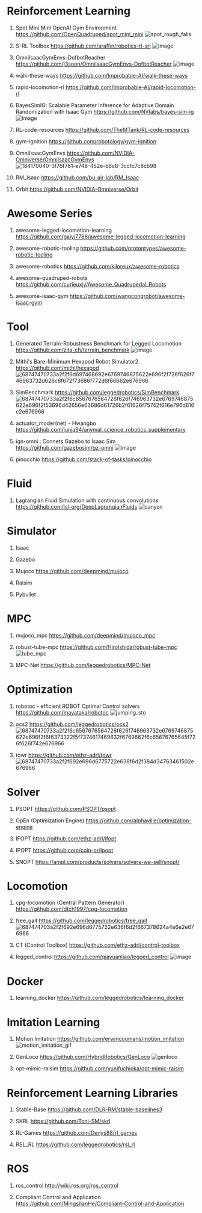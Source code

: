 # Reinforcement Learning
1. Spot Mini Mini OpenAI Gym Environment
https://github.com/OpenQuadruped/spot_mini_mini
![spot_rough_falls](https://github.com/rlawlsdn1130/Note/assets/88181153/a9f668d2-7164-4d4a-8c55-2ed3dbdb57fa)

2. S-RL Toolbox
https://github.com/araffin/robotics-rl-srl
![image](https://github.com/rlawlsdn1130/Note/assets/88181153/80612785-4796-43e5-8ddb-2c3ca1a50791)

3. OmniIsaacGymEnvs-DofbotReacher
https://github.com/j3soon/OmniIsaacGymEnvs-DofbotReacher
![image](https://github.com/rlawlsdn1130/Note/assets/88181153/989183df-bc51-4896-bb60-9a55bca14a5e)

4. walk-these-ways
https://github.com/Improbable-AI/walk-these-ways

5. rapid-locomotion-rl
https://github.com/Improbable-AI/rapid-locomotion-rl

6. BayesSimIG: Scalable Parameter Inference for Adaptive Domain Randomization with Isaac Gym
https://github.com/NVlabs/bayes-sim-ig
![image](https://github.com/rlawlsdn1130/Note/assets/88181153/fec7fda7-97ba-48fe-a370-65f66a67dc41)

7. RL-code-resources
https://github.com/TheMTank/RL-code-resources

8. gym-ignition
https://github.com/robotology/gym-ignition

9. OmniIsaacGymEnvs
https://github.com/NVIDIA-Omniverse/OmniIsaacGymEnvs
![184170040-3f76f761-e748-452e-b8c8-3cc1c7c8cb98](https://github.com/rlawlsdn1130/Note/assets/88181153/2c25cad3-fc95-4ce3-a5f2-91b48ef133bf)

10. RM_Isaac
https://github.com/bu-air-lab/RM_Isaac

11. Orbit
https://github.com/NVIDIA-Omniverse/Orbit
# Awesome Series
1. awesome-legged-locomotion-learning
https://github.com/gaiyi7788/awesome-legged-locomotion-learning

2. awesome-robotic-tooling
https://github.com/protontypes/awesome-robotic-tooling

3. awesome-robotics
https://github.com/kiloreux/awesome-robotics

4. awesome-quadruped-robots
https://github.com/curieuxjy/Awesome_Quadrupedal_Robots

5. awesome-isaac-gym
https://github.com/wangcongrobot/awesome-isaac-gym

# Tool
1. Generated Terrain-Robustness Benchmark for Legged Locomotion
https://github.com/zita-ch/terrain_benchmark
![image](https://github.com/rlawlsdn1130/Note/assets/88181153/6d20170a-30ee-4ef9-9a70-d860aaa48cf3)

2. Mithi's Bare-Minimum Hexapod Robot Simulator2
https://github.com/mithi/hexapod
![68747470733a2f2f6d697468692e6769746875622e696f2f726f626f746963732d626c6f672f73686f772d6f66662e676966](https://github.com/rlawlsdn1130/Note/assets/88181153/f73abebf-5118-4c36-b98f-89ac48979e35)

3. SimBenchmark
https://github.com/leggedrobotics/SimBenchmark
![68747470733a2f2f6c6567676564726f626f746963732e6769746875622e696f2f53696d42656e63686d61726b2f61626f75742f616e796d616c2e676966](https://github.com/rlawlsdn1130/Note/assets/88181153/1e6fc072-850b-496f-8604-07b0cf822265)

4. actuator_moder(net) - Hwangbo
https://github.com/junja94/anymal_science_robotics_supplementary

5. ign-omni : Connets Gazebo to Isaac Sim
https://github.com/gazebosim/gz-omni
![image](https://github.com/rlawlsdn1130/Note/assets/88181153/bcfa36bd-3411-46fa-a8cf-f849f364ff70)

6. pinocchio
https://github.com/stack-of-tasks/pinocchio

# Fluid
1. Lagrangian Fluid Simulation with continuous convolutions
https://github.com/isl-org/DeepLagrangianFluids
![canyon](https://github.com/rlawlsdn1130/Note/assets/88181153/51b17521-e296-4f73-b4a5-d1d944c80cfe)

# Simulator
1. Isaac

2. Gazebo

3. Mujoco
https://github.com/deepmind/mujoco
4. Raisim

5. Pybullet

# MPC
1. mujoco_mpc
https://github.com/deepmind/mujoco_mpc

2. robust-tube-mpc
https://github.com/HiroIshida/robust-tube-mpc
![tube_mpc](https://github.com/rlawlsdn1130/Note/assets/88181153/a97146b8-8089-41a6-ad76-6cb7d53ec7e0)

3. MPC-Net
https://github.com/leggedrobotics/MPC-Net

# Optimization
1. robotoc - efficient ROBOT Optimal Control solvers
https://github.com/mayataka/robotoc
![jumping_sto](https://github.com/rlawlsdn1130/Note/assets/88181153/83d8e022-35ea-49bc-9f29-4bb2288f28e8)

2. ocs2
https://github.com/leggedrobotics/ocs2
![68747470733a2f2f6c6567676564726f626f746963732e6769746875622e696f2f6f6373322f5f7374617469632f6769662f6c65676765645f726f626f742e676966](https://github.com/rlawlsdn1130/Note/assets/88181153/e969984e-f920-4a60-9cd7-de33ecaab79e)

3. towr
https://github.com/ethz-adrl/towr
![68747470733a2f2f692e696d6775722e636f6d2f384d34763461502e676966](https://github.com/rlawlsdn1130/Note/assets/88181153/a2b6a1f9-f6bb-416b-b900-19944d5d7676)

# Solver
1. PSOPT
https://github.com/PSOPT/psopt

2. OpEn (Optimization Engine)
https://github.com/alphaville/optimization-engine

3. IFOPT
https://github.com/ethz-adrl/ifopt

4. IPOPT
https://github.com/coin-or/Ipopt

5. SNOPT
https://ampl.com/products/solvers/solvers-we-sell/snopt/

# Locomotion
1. cpg-locomotion (Central Pattern Generator)
https://github.com/dtch1997/cpg-locomotion

2. free_gait
https://github.com/leggedrobotics/free_gait
![687474703a2f2f692e696d6775722e636f6d2f667378624a4e6e2e676966](https://github.com/rlawlsdn1130/Note/assets/88181153/f38cce4a-1c7b-434b-af51-332cae50250f)

3. CT (Control Toolbox)
https://github.com/ethz-adrl/control-toolbox

4. legged_control
https://github.com/qiayuanliao/legged_control
![image](https://github.com/rlawlsdn1130/Note/assets/88181153/c89bdf03-deb8-45a7-b41b-66d7861968c8)

# Docker
1. learning_docker
https://github.com/leggedrobotics/learning_docker

# Imitation Learning
1. Motion Imitation
https://github.com/erwincoumans/motion_imitation
![motion_imitation_gif](https://github.com/rlawlsdn1130/Note/assets/88181153/33802957-067b-42ba-8411-e5f41df8fffd)

2. GenLoco
https://github.com/HybridRobotics/GenLoco
![genloco](https://github.com/rlawlsdn1130/Note/assets/88181153/fe5f783d-a61b-4419-9863-9d424da5caef)

3. opt-mimic-raisim
https://github.com/yunifuchioka/opt-mimic-raisim

# Reinforcement Learning Libraries
1. Stable-Base
https://github.com/DLR-RM/stable-baselines3

2. SKRL
https://github.com/Toni-SM/skrl

3. RL-Games
https://github.com/Denys88/rl_games

4. RSL_RL
https://github.com/leggedrobotics/rsl_rl

# ROS
1. ros_control
http://wiki.ros.org/ros_control

2. Compliant Control and Application
https://github.com/MingshanHe/Compliant-Control-and-Application
